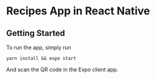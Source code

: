 # Recipes App in React Native

## Getting Started

To run the app, simply run

```yarn install && expo start```

And scan the QR code in the Expo client app.
